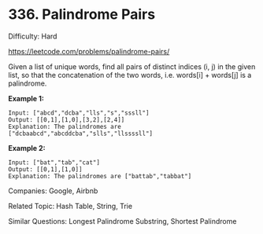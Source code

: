 # 336. Palindrome Pairs

Difficulty: Hard

https://leetcode.com/problems/palindrome-pairs/

Given a list of unique words, find all pairs of distinct indices (i, j) in the given list, so that the concatenation of the two words, i.e. words[i] + words[j] is a palindrome.

**Example 1:**  
```
Input: ["abcd","dcba","lls","s","sssll"]
Output: [[0,1],[1,0],[3,2],[2,4]] 
Explanation: The palindromes are ["dcbaabcd","abcddcba","slls","llssssll"]
```

**Example 2:**  
```
Input: ["bat","tab","cat"]
Output: [[0,1],[1,0]] 
Explanation: The palindromes are ["battab","tabbat"]
```

Companies: Google, Airbnb

Related Topic: Hash Table, String, Trie

Similar Questions: Longest Palindrome Substring, Shortest Palindrome
